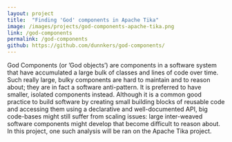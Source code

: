 ```yaml
---
layout: project
title:  "Finding 'God' components in Apache Tika"
image: /images/projects/god-components-apache-tika.png
link: /god-components
permalink: /god-components
github: https://github.com/dunnkers/god-components/
---
```


God Components (or ’God objects’) are components in a software system that have accumulated a large bulk of classes and lines of code over time. Such really large, bulky components are hard to maintain and to reason about; they are in fact a software anti-pattern. It is preferred to have smaller, isolated components instead. Although it is a common good practice to build software by creating small building blocks of reusable code and accessing them using a declarative and well-documented API, big code-bases might still suffer from scaling issues: large inter-weaved software components might develop that become difficult to reason about.
In this project, one such analysis will be ran on the Apache Tika project.